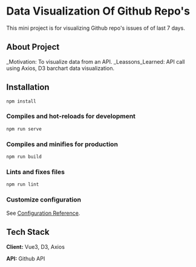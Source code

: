 
# Data Visualization Of Github Repo's
This mini project is for visualizing Github repo's issues of of last 7 days.


## About Project
_Motivation: To visualize data from an API.
_Leassons_Learned: API call using Axios, D3 barchart data visualization.


## Installation

```
npm install
```

### Compiles and hot-reloads for development
```
npm run serve
```

### Compiles and minifies for production
```
npm run build
```

### Lints and fixes files
```
npm run lint
```

### Customize configuration
See [Configuration Reference](https://cli.vuejs.org/config/).
## Tech Stack

**Client:** Vue3, D3, Axios

**API:** Github API


